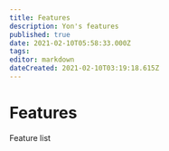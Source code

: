 ```yaml
---
title: Features
description: Yon's features
published: true
date: 2021-02-10T05:58:33.000Z
tags: 
editor: markdown
dateCreated: 2021-02-10T03:19:18.615Z
---
```


# Features
Feature list